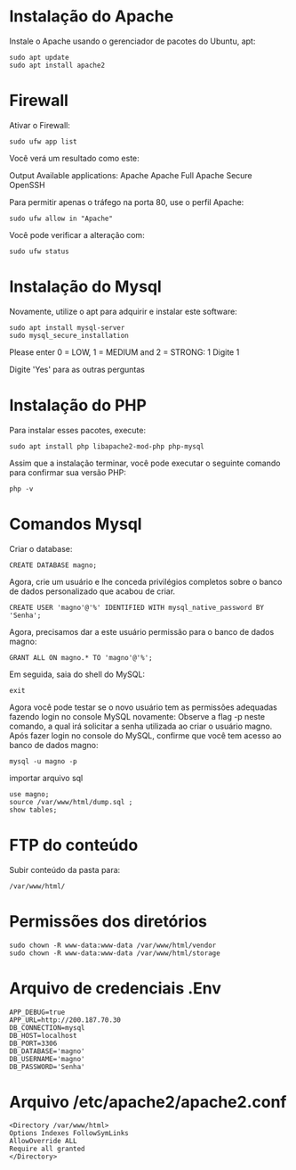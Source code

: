 # Instalação do Apache

Instale o Apache usando o gerenciador de pacotes do Ubuntu, apt:

    sudo apt update
    sudo apt install apache2

# Firewall
Ativar o Firewall:

    sudo ufw app list

Você verá um resultado como este:

Output
Available applications:
  Apache
  Apache Full
  Apache Secure
  OpenSSH

Para permitir apenas o tráfego na porta 80, use o perfil Apache:

    sudo ufw allow in "Apache"

 Você pode verificar a alteração com:

    sudo ufw status

# Instalação do Mysql

Novamente, utilize o apt para adquirir e instalar este software:

    sudo apt install mysql-server
    sudo mysql_secure_installation


Please enter 0 = LOW, 1 = MEDIUM and 2 = STRONG: 1
Digite 1

Digite 'Yes' para as outras perguntas

# Instalação do PHP

Para instalar esses pacotes, execute:

    sudo apt install php libapache2-mod-php php-mysql

Assim que a instalação terminar, você pode executar o seguinte comando para confirmar sua versão PHP:

    php -v

# Comandos Mysql
Criar o database:

    CREATE DATABASE magno;

Agora, crie um usuário e lhe conceda privilégios completos sobre o banco de dados personalizado que acabou de criar. 

    CREATE USER 'magno'@'%' IDENTIFIED WITH mysql_native_password BY 'Senha';

Agora, precisamos dar a este usuário permissão para o banco de dados magno:

    GRANT ALL ON magno.* TO 'magno'@'%';

Em seguida, saia do shell do MySQL:

    exit

Agora você pode testar se o novo usuário tem as permissões adequadas fazendo login no console MySQL novamente:
Observe a flag -p neste comando, a qual irá solicitar a senha utilizada ao criar o usuário magno.
Após fazer login no console do MySQL, confirme que você tem acesso ao banco de dados magno:

    mysql -u magno -p

importar arquivo sql

    use magno;
    source /var/www/html/dump.sql ;
    show tables;

# FTP do conteúdo

Subir conteúdo da pasta para:

    /var/www/html/

# Permissões dos diretórios

    sudo chown -R www-data:www-data /var/www/html/vendor
    sudo chown -R www-data:www-data /var/www/html/storage

# Arquivo de credenciais  .Env

    APP_DEBUG=true
    APP_URL=http://200.187.70.30
    DB_CONNECTION=mysql
    DB_HOST=localhost
    DB_PORT=3306
    DB_DATABASE='magno'
    DB_USERNAME='magno'
    DB_PASSWORD='Senha'
    
 # Arquivo /etc/apache2/apache2.conf
 
    
    <Directory /var/www/html>
	Options Indexes FollowSymLinks
	AllowOverride ALL
	Require all granted
    </Directory> 
